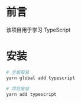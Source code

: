 # 前言

该项目用于学习 TypeScript

# 安装

```bash
# 全局安装
yarn global add typescript

# 项目安装
yarn add typescript
```

